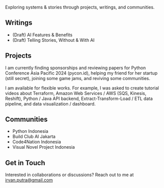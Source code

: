 Exploring systems & stories through projects, writings, and communities.

## Writings

- (Draft) AI Features & Benefits
- (Draft) Telling Stories, Without & With AI

## Projects

I am currently finding sponsorships and reviewing papers for Python Conference Asia Pacific 2024 (pycon.id), helping my friend for her startup (still secret), joining some game jams, and reviving some communities.

I am available for flexible works. For example, I was asked to create tutorial videos about Terraform, Amazon Web Services / AWS (SQS, Kinesis, Reshift), Python / Java API backend, Extract-Transform-Load / ETL data pipeline, and data visualization / dashboard.

## Communities

- Python Indonesia
- Build Club AI Jakarta
- Code4Nation Indonesia
- Visual Novel Project Indonesia

## Get in Touch

Interested in collaborations or discussions? Reach out to me at irvan.putra@gmail.com